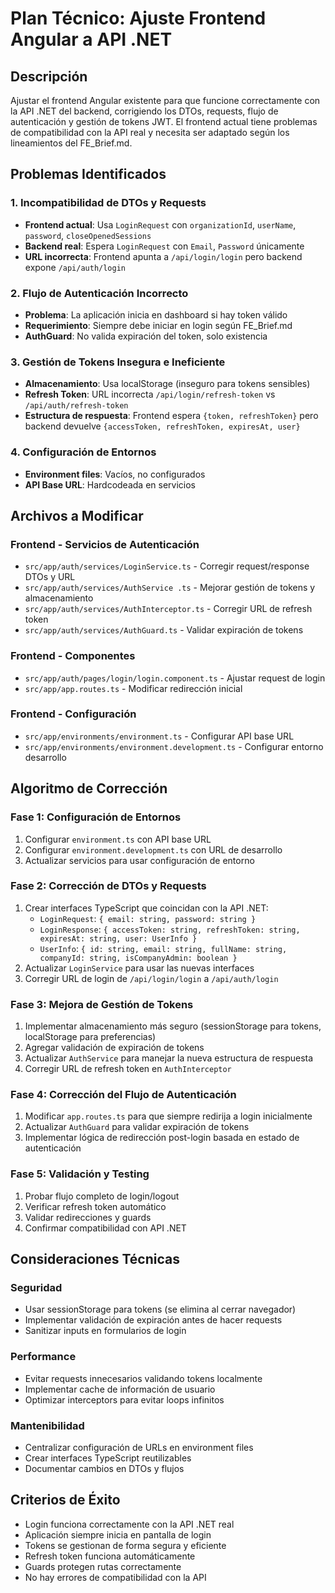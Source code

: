 # Plan Técnico: Ajuste Frontend Angular a API .NET

## Descripción
Ajustar el frontend Angular existente para que funcione correctamente con la API .NET del backend, corrigiendo los DTOs, requests, flujo de autenticación y gestión de tokens JWT. El frontend actual tiene problemas de compatibilidad con la API real y necesita ser adaptado según los lineamientos del FE_Brief.md.

## Problemas Identificados

### 1. Incompatibilidad de DTOs y Requests
- **Frontend actual**: Usa `LoginRequest` con `organizationId`, `userName`, `password`, `closeOpenedSessions`
- **Backend real**: Espera `LoginRequest` con `Email`, `Password` únicamente
- **URL incorrecta**: Frontend apunta a `/api/login/login` pero backend expone `/api/auth/login`

### 2. Flujo de Autenticación Incorrecto
- **Problema**: La aplicación inicia en dashboard si hay token válido
- **Requerimiento**: Siempre debe iniciar en login según FE_Brief.md
- **AuthGuard**: No valida expiración del token, solo existencia

### 3. Gestión de Tokens Insegura e Ineficiente
- **Almacenamiento**: Usa localStorage (inseguro para tokens sensibles)
- **Refresh Token**: URL incorrecta `/api/login/refresh-token` vs `/api/auth/refresh-token`
- **Estructura de respuesta**: Frontend espera `{token, refreshToken}` pero backend devuelve `{accessToken, refreshToken, expiresAt, user}`

### 4. Configuración de Entornos
- **Environment files**: Vacíos, no configurados
- **API Base URL**: Hardcodeada en servicios

## Archivos a Modificar

### Frontend - Servicios de Autenticación
- `src/app/auth/services/LoginService.ts` - Corregir request/response DTOs y URL
- `src/app/auth/services/AuthService .ts` - Mejorar gestión de tokens y almacenamiento
- `src/app/auth/services/AuthInterceptor.ts` - Corregir URL de refresh token
- `src/app/auth/services/AuthGuard.ts` - Validar expiración de tokens

### Frontend - Componentes
- `src/app/auth/pages/login/login.component.ts` - Ajustar request de login
- `src/app/app.routes.ts` - Modificar redirección inicial

### Frontend - Configuración
- `src/app/environments/environment.ts` - Configurar API base URL
- `src/app/environments/environment.development.ts` - Configurar entorno desarrollo

## Algoritmo de Corrección

### Fase 1: Configuración de Entornos
1. Configurar `environment.ts` con API base URL
2. Configurar `environment.development.ts` con URL de desarrollo
3. Actualizar servicios para usar configuración de entorno

### Fase 2: Corrección de DTOs y Requests
1. Crear interfaces TypeScript que coincidan con la API .NET:
   - `LoginRequest`: `{ email: string, password: string }`
   - `LoginResponse`: `{ accessToken: string, refreshToken: string, expiresAt: string, user: UserInfo }`
   - `UserInfo`: `{ id: string, email: string, fullName: string, companyId: string, isCompanyAdmin: boolean }`
2. Actualizar `LoginService` para usar las nuevas interfaces
3. Corregir URL de login de `/api/login/login` a `/api/auth/login`

### Fase 3: Mejora de Gestión de Tokens
1. Implementar almacenamiento más seguro (sessionStorage para tokens, localStorage para preferencias)
2. Agregar validación de expiración de tokens
3. Actualizar `AuthService` para manejar la nueva estructura de respuesta
4. Corregir URL de refresh token en `AuthInterceptor`

### Fase 4: Corrección del Flujo de Autenticación
1. Modificar `app.routes.ts` para que siempre redirija a login inicialmente
2. Actualizar `AuthGuard` para validar expiración de tokens
3. Implementar lógica de redirección post-login basada en estado de autenticación

### Fase 5: Validación y Testing
1. Probar flujo completo de login/logout
2. Verificar refresh token automático
3. Validar redirecciones y guards
4. Confirmar compatibilidad con API .NET

## Consideraciones Técnicas

### Seguridad
- Usar sessionStorage para tokens (se elimina al cerrar navegador)
- Implementar validación de expiración antes de hacer requests
- Sanitizar inputs en formularios de login

### Performance
- Evitar requests innecesarios validando tokens localmente
- Implementar cache de información de usuario
- Optimizar interceptors para evitar loops infinitos

### Mantenibilidad
- Centralizar configuración de URLs en environment files
- Crear interfaces TypeScript reutilizables
- Documentar cambios en DTOs y flujos

## Criterios de Éxito
- Login funciona correctamente con la API .NET real
- Aplicación siempre inicia en pantalla de login
- Tokens se gestionan de forma segura y eficiente
- Refresh token funciona automáticamente
- Guards protegen rutas correctamente
- No hay errores de compatibilidad con la API

